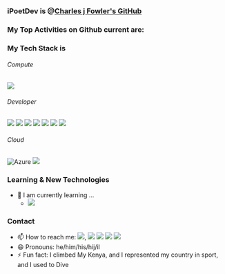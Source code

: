 <!--
    **iPoetDev/Ipoetdev** is a ✨ _special_ ✨ repository because its `README.md` (this file) appears on your GitHub profile.
-->

### iPoetDev is @[Charles j Fowler's GitHub](https://github.com/iPoetDev)

### My Top Activities on Github current are:

### My Tech Stack is

###### Compute
![](https://badgen.net/badge/icon/windows?icon=windows&label)

###### Developer
![](https://badgen.net/badge/icon/git?icon=git&label) ![](https://badgen.net/badge/icon/github?icon=github&label) ![](https://badgen.net/badge/icon/gitlab?icon=gitlab&label) ![](https://badgen.net/badge/icon/jira?icon=jira&label) ![](https://badgen.net/badge/icon/maven?icon=maven&label) ![](https://badgen.net/badge/icon/nuget?icon=nuget&label) ![](https://badgen.net/badge/icon/terminal?icon=terminal&label)

###### Cloud
![](https://badgen.net/badge/Azure/azure%20fundamentals?icon=azure&label  "Azure") ![](https://badgen.net/badge/AWS/aws?icon=amazonaws&label)



### Learning & New Technologies

- 🌱 I am currently learning ...
   -  ![](https://badgen.net/badge/icon/git?icon=git&label)


### Contact
- 📫 How to reach me: [![](https://img.shields.io/badge/LinkTree-%F0%9F%94%97%20Charles%20J%20Fowler%20%F0%9F%94%97-blue?logo=linktree)](https://linktr.ee/charlesjfowler), ![](https://badgen.net/badge/icon/discord?icon=discord&label) ![](https://badgen.net/badge/icon/slack?icon=slack&label) ![](https://badgen.net/badge/icon/telegram?icon=telegram&label) ![](https://badgen.net/badge/icon/twitter?icon=twitter&label)
- 😄 Pronouns: he/him/his/hij/il
- ⚡ Fun fact: I climbed My Kenya, and I represented my country in sport, and I used to Dive

<!--

Here are some ideas to get you started:

- 🔭 I’m currently working on ...
- 🌱 I’m currently learning ...
- 🤔 I’m looking for help with ...
- 💬 Ask me about ...
- ⚡ Fun fact: ...
-->
